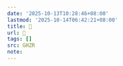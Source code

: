 ```yaml
---
date: '2025-10-13T10:28:46+08:00'
lastmod: '2025-10-14T06:42:21+08:00'
title: 􄔻
url: 􄔻
tags: []
src: GHZR
note:
---
```


